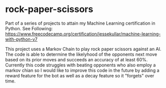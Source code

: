 # rock-paper-scissors
Part of a series of projects to attain my Machine Learning certification in Python. See Following: https://www.freecodecamp.org/certification/jessekullar/machine-learning-with-python-v7

This project uses a Markov Chain to play rock paper scissors against an AI. The code is able to determine the likelyhood of the opponents next move based on its prior moves and succeeds an accuracy of at least 60%. Currently this code struggles with beating opponents who also employ a markov chian so I would like to improve this code in the future by adding a reward feature for the bot as well as a decay feature so it "forgets" over time.
